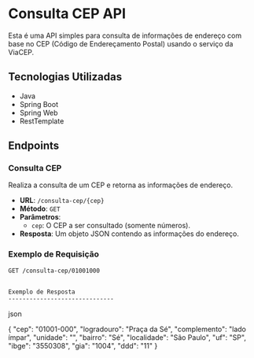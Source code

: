 # Consulta CEP API

Esta é uma API simples para consulta de informações de endereço com base no CEP (Código de Endereçamento Postal) usando o serviço da ViaCEP.

## Tecnologias Utilizadas

- Java
- Spring Boot
- Spring Web
- RestTemplate

## Endpoints

### Consulta CEP

Realiza a consulta de um CEP e retorna as informações de endereço.

- **URL**: `/consulta-cep/{cep}`
- **Método**: `GET`
- **Parâmetros**:
  - `cep`: O CEP a ser consultado (somente números).
- **Resposta**: Um objeto JSON contendo as informações do endereço.

### Exemplo de Requisição

```bash
GET /consulta-cep/01001000


Exemplo de Resposta
------------------------------
```
json

{
  "cep": "01001-000",
  "logradouro": "Praça da Sé",
  "complemento": "lado ímpar",
  "unidade": "",
  "bairro": "Sé",
  "localidade": "São Paulo",
  "uf": "SP",
  "ibge": "3550308",
  "gia": "1004",
  "ddd": "11"
}
```
